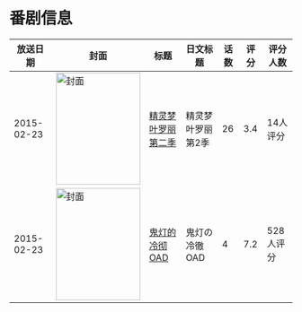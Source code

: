 # 番剧信息

|放送日期|封面|标题|日文标题|话数|评分|评分人数|
|---|---|---|---|---|---|---|
|2015-02-23|<img src="https://lain.bgm.tv/pic/cover/c/6e/32/240623_8E08q.jpg" alt="封面" style="width:150px;height:200px;object-fit:cover;">|[精灵梦叶罗丽 第二季](https://bangumi.tv/subject/240623)|精灵梦叶罗丽 第2季|26|3.4|14人评分|
|2015-02-23|<img src="https://lain.bgm.tv/pic/cover/c/79/9e/105191_6uWsz.jpg" alt="封面" style="width:150px;height:200px;object-fit:cover;">|[鬼灯的冷彻 OAD](https://bangumi.tv/subject/105191)|鬼灯の冷徹 OAD|4|7.2|528人评分|
